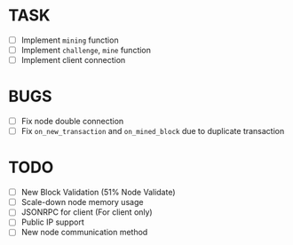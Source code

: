 # TASK
- [ ] Implement `mining` function
- [ ] Implement `challenge`, `mine` function
- [ ] Implement client connection

# BUGS
- [ ] Fix node double connection
- [ ] Fix `on_new_transaction` and `on_mined_block` due to duplicate transaction

# TODO
- [ ] New Block Validation (51% Node Validate)
- [ ] Scale-down node memory usage
- [ ] JSONRPC for client (For client only)
- [ ] Public IP support
- [ ] New node communication method